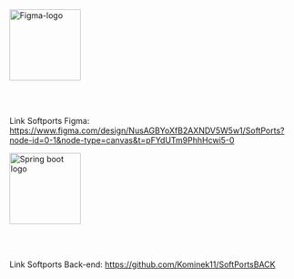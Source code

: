 

<img src="https://github.com/user-attachments/assets/e70efb6e-2a9d-4ac1-9253-cbe493d5b57c" alt="Figma-logo" width="125">

<br><br>

Link Softports Figma: https://www.figma.com/design/NusAGBYoXfB2AXNDV5W5w1/SoftPorts?node-id=0-1&node-type=canvas&t=pFYdUTm9PhhHcwi5-0

<img src="https://github.com/user-attachments/assets/5057fbaa-5e05-40e6-8874-aebe150be594" alt="Spring boot logo" width="125"/>

<br><br>

Link Softports Back-end: https://github.com/Kominek11/SoftPortsBACK
